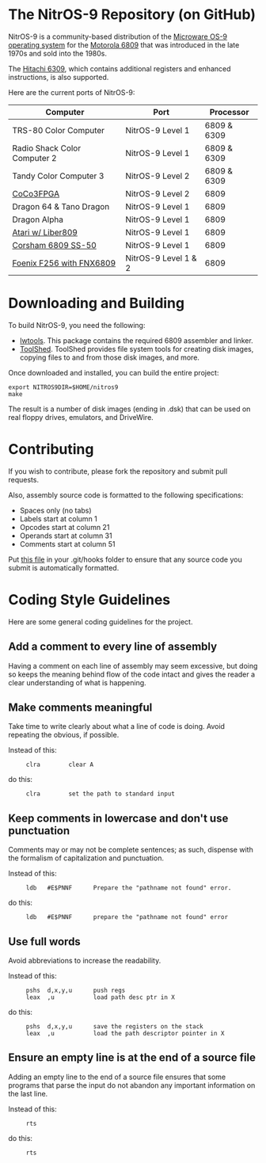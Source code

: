 # The NitrOS-9 Repository (on GitHub)

NitrOS-9 is a community-based distribution of the [Microware OS-9 operating system](https://en.wikipedia.org/wiki/OS-9) for the [Motorola 6809](https://en.wikipedia.org/wiki/Motorola_6809) that was introduced in the late 1970s and sold into the 1980s.

The [Hitachi 6309](https://en.wikipedia.org/wiki/Hitachi_6309), which contains additional registers and enhanced instructions, is also supported.

Here are the current ports of NitrOS-9:

| Computer  | Port | Processor |
| ------------- | ------------- |  ------------- |
| TRS-80 Color Computer  | NitrOS-9 Level 1 | 6809 & 6309 |
| Radio Shack Color Computer 2 | NitrOS-9 Level 1 | 6809 & 6309 |
| Tandy Color Computer 3 | NitrOS-9 Level 2 | 6809 & 6309 |
| [CoCo3FPGA](https://groups.io/g/CoCo3FPGA) | NitrOS-9 Level 2 | 6809 |
| Dragon 64 & Tano Dragon | NitrOS-9 Level 1 | 6809 |
| Dragon Alpha | NitrOS-9 Level 1 | 6809 |
| [Atari w/ Liber809](http://www.github.com/boisy/liber809) | NitrOS-9 Level 1 | 6809 |
| [Corsham 6809 SS-50](https://www.corshamtech.com/product/ss-50-6809-cpu-board/) | NitrOS-9 Level 1 | 6809 |
| [Foenix F256 with FNX6809](https://www.c256foenix.com/) | NitrOS-9 Level 1 & 2 | 6809 |

# Downloading and Building

To build NitrOS-9, you need the following:

- [lwtools](http://lwtools.projects.l-w.ca). This package contains the required 6809 assembler and linker.
- [ToolShed](https://github.com/n6il/toolshed). ToolShed provides file system tools for creating disk images, copying files to and from those disk images, and more.

Once downloaded and installed, you can build the entire project:

```
export NITROS9DIR=$HOME/nitros9
make
```

The result is a number of disk images (ending in .dsk) that can be used on real floppy drives, emulators, and DriveWire.

# Contributing

If you wish to contribute, please fork the repository and submit pull requests.

Also, assembly source code is formatted to the following specifications:

- Spaces only (no tabs)
- Labels start at column 1
- Opcodes start at column 21
- Operands start at column 31
- Comments start at column 51

Put [this file](https://github.com/nitros9project/nitros9/blob/main/scripts/pre-commit) in your .git/hooks folder to ensure that any source code you submit is automatically formatted.

# Coding Style Guidelines

Here are some general coding guidelines for the project.

## Add a comment to every line of assembly

Having a comment on each line of assembly may seem excessive, but doing so keeps the meaning behind flow of the code intact and gives the reader a clear understanding of what is happening.

## Make comments meaningful

Take time to write clearly about what a line of code is doing. Avoid repeating the obvious, if possible.

Instead of this:

```
     clra        clear A
```

do this:

```
     clra        set the path to standard input
```      

## Keep comments in lowercase and don't use punctuation

Comments may or may not be complete sentences; as such, dispense with the formalism of capitalization and punctuation.

Instead of this:

```
     ldb   #E$PNNF      Prepare the "pathname not found" error.
```

do this:

```
     ldb   #E$PNNF      prepare the "pathname not found" error
```      
## Use full words

Avoid abbreviations to increase the readability.

Instead of this:

```
     pshs  d,x,y,u      push regs
     leax  ,u           load path desc ptr in X
```

do this:

```
     pshs  d,x,y,u      save the registers on the stack
     leax  ,u           load the path descriptor pointer in X
```

## Ensure an empty line is at the end of a source file

Adding an empty line to the end of a source file ensures that some programs that parse
the input do not abandon any important information on the last line.

Instead of this:

```
     rts
```

do this:

```
     rts

```
